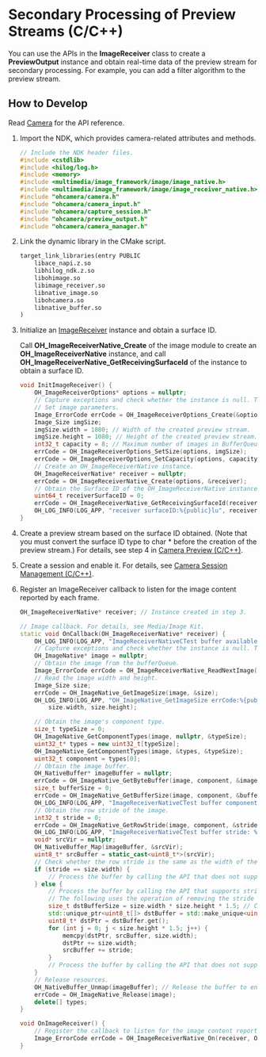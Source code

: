 # Secondary Processing of Preview Streams (C/C++)

You can use the APIs in the **ImageReceiver** class to create a **PreviewOutput** instance and obtain real-time data of the preview stream for secondary processing. For example, you can add a filter algorithm to the preview stream.

## How to Develop

Read [Camera](../../reference/apis-camera-kit/_o_h___camera.md) for the API reference.

1. Import the NDK, which provides camera-related attributes and methods.

   ```c++
   // Include the NDK header files.
   #include <cstdlib>
   #include <hilog/log.h>
   #include <memory>
   #include <multimedia/image_framework/image/image_native.h>
   #include <multimedia/image_framework/image/image_receiver_native.h>
   #include "ohcamera/camera.h"
   #include "ohcamera/camera_input.h"
   #include "ohcamera/capture_session.h"
   #include "ohcamera/preview_output.h"
   #include "ohcamera/camera_manager.h"
   ```

2. Link the dynamic library in the CMake script.

   ```txt
   target_link_libraries(entry PUBLIC
       libace_napi.z.so
       libhilog_ndk.z.so
       libohimage.so
       libimage_receiver.so
       libnative_image.so
       libohcamera.so
       libnative_buffer.so
   )
   ```

3. Initialize an [ImageReceiver](../image/image-receiver-c.md) instance and obtain a surface ID.

   Call **OH_ImageReceiverNative_Create** of the image module to create an **OH_ImageReceiverNative** instance, and call **OH_ImageReceiverNative_GetReceivingSurfaceId** of the instance to obtain a surface ID.

   ```c++
   void InitImageReceiver() {
       OH_ImageReceiverOptions* options = nullptr;
       // Capture exceptions and check whether the instance is null. This example shows only the API call process.
       // Set image parameters.
       Image_ErrorCode errCode = OH_ImageReceiverOptions_Create(&options);
       Image_Size imgSize;
       imgSize.width = 1080; // Width of the created preview stream.
       imgSize.height = 1080; // Height of the created preview stream.
       int32_t capacity = 8; // Maximum number of images in BufferQueue. The recommended value is 8.
       errCode = OH_ImageReceiverOptions_SetSize(options, imgSize);
       errCode = OH_ImageReceiverOptions_SetCapacity(options, capacity);
       // Create an OH_ImageReceiverNative instance.
       OH_ImageReceiverNative* receiver = nullptr;
       errCode = OH_ImageReceiverNative_Create(options, &receiver);
       // Obtain the Surface ID of the OH_ImageReceiverNative instance.
       uint64_t receiverSurfaceID = 0;
       errCode = OH_ImageReceiverNative_GetReceivingSurfaceId(receiver, &receiverSurfaceID);
       OH_LOG_INFO(LOG_APP, "receiver surfaceID:%{public}lu", receiverSurfaceID);
   }
   ```

4. Create a preview stream based on the surface ID obtained. (Note that you must convert the surface ID type to char * before the creation of the preview stream.) For details, see step 4 in [Camera Preview (C/C++)](./native-camera-preview.md).

5. Create a session and enable it. For details, see [Camera Session Management (C/C++)](./native-camera-session-management.md).

6. Register an ImageReceiver callback to listen for the image content reported by each frame.

   ```c++
   OH_ImageReceiverNative* receiver; // Instance created in step 3.

   // Image callback. For details, see Media/Image Kit.
   static void OnCallback(OH_ImageReceiverNative* receiver) {
       OH_LOG_INFO(LOG_APP, "ImageReceiverNativeCTest buffer available.");
       // Capture exceptions and check whether the instance is null. This example shows only the API call process.
       OH_ImageNative* image = nullptr;
       // Obtain the image from the bufferQueue.
       Image_ErrorCode errCode = OH_ImageReceiverNative_ReadNextImage(receiver, &image);
       // Read the image width and height.
       Image_Size size;
       errCode = OH_ImageNative_GetImageSize(image, &size);
       OH_LOG_INFO(LOG_APP, "OH_ImageNative_GetImageSize errCode:%{public}d width:%{public}d height:%{public}d", errCode,
           size.width, size.height);

       // Obtain the image's component type.
       size_t typeSize = 0;
       OH_ImageNative_GetComponentTypes(image, nullptr, &typeSize);
       uint32_t* types = new uint32_t[typeSize];
       OH_ImageNative_GetComponentTypes(image, &types, &typeSize);
       uint32_t component = types[0];
       // Obtain the image buffer.
       OH_NativeBuffer* imageBuffer = nullptr;
       errCode = OH_ImageNative_GetByteBuffer(image, component, &imageBuffer);
       size_t bufferSize = 0;
       errCode = OH_ImageNative_GetBufferSize(image, component, &bufferSize);
       OH_LOG_INFO(LOG_APP, "ImageReceiverNativeCTest buffer component: %{public}d size:%{public}zu", component, bufferSize);
       // Obtain the row stride of the image.
       int32_t stride = 0;
       errCode = OH_ImageNative_GetRowStride(image, component, &stride);
       OH_LOG_INFO(LOG_APP, "ImageReceiverNativeCTest buffer stride: %{public}d.", stride);
       void* srcVir = nullptr;
       OH_NativeBuffer_Map(imageBuffer, &srcVir);
       uint8_t* srcBuffer = static_cast<uint8_t*>(srcVir);
       // Check whether the row stride is the same as the width of the preview stream. If they are different, consider the impact of the stride on buffer reading.
       if (stride == size.width) {
           // Process the buffer by calling the API that does not support stride.
       } else {
           // Process the buffer by calling the API that supports stride or remove the stride data.
           // The following uses the operation of removing the stride data as an example. Specifically, remove the stride data from the byteBuffer and obtain a new dstBuffer by means of copy.
           size_t dstBufferSize = size.width * size.height * 1.5; // Camera preview stream in NV21 format.
           std::unique_ptr<uint8_t[]> dstBuffer = std::make_unique<uint8_t[]>(dstBufferSize);
           uint8_t* dstPtr = dstBuffer.get();
           for (int j = 0; j < size.height * 1.5; j++) {
               memcpy(dstPtr, srcBuffer, size.width);
               dstPtr += size.width;
               srcBuffer += stride;
           }
           // Process the buffer by calling the API that does not support stride.
       }
       // Release resources.
       OH_NativeBuffer_Unmap(imageBuffer); // Release the buffer to ensure that the bufferQueue is rotated properly.
       errCode = OH_ImageNative_Release(image);
	   delete[] types;
   }
   
   void OnImageReceiver() {
       // Register the callback to listen for the image content reported by each frame.
       Image_ErrorCode errCode = OH_ImageReceiverNative_On(receiver, OnCallback);
   }
   ```
